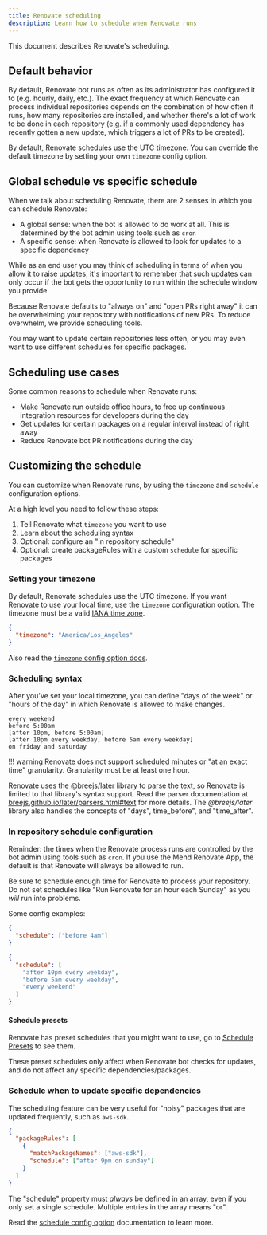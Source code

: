 ```yaml
---
title: Renovate scheduling
description: Learn how to schedule when Renovate runs
---
```


This document describes Renovate's scheduling.

## Default behavior

By default, Renovate bot runs as often as its administrator has configured it to (e.g. hourly, daily, etc.).
The exact frequency at which Renovate can process individual repositories depends on the combination of how often it runs, how many repositories are installed, and whether there's a lot of work to be done in each repository (e.g. if a commonly used dependency has recently gotten a new update, which triggers a lot of PRs to be created).

By default, Renovate schedules use the UTC timezone.
You can override the default timezone by setting your own `timezone` config option.

## Global schedule vs specific schedule

When we talk about scheduling Renovate, there are 2 senses in which you can schedule Renovate:

- A global sense: when the bot is allowed to do work at all. This is determined by the bot admin using tools such as `cron`
- A specific sense: when Renovate is allowed to look for updates to a specific dependency

While as an end user you may think of scheduling in terms of when you allow it to raise updates, it's important to remember that such updates can only occur if the bot gets the opportunity to run within the schedule window you provide.

Because Renovate defaults to "always on" and "open PRs right away" it can be overwhelming your repository with notifications of new PRs.
To reduce overwhelm, we provide scheduling tools.

You may want to update certain repositories less often, or you may even want to use different schedules for specific packages.

## Scheduling use cases

Some common reasons to schedule when Renovate runs:

- Make Renovate run outside office hours, to free up continuous integration resources for developers during the day
- Get updates for certain packages on a regular interval instead of right away
- Reduce Renovate bot PR notifications during the day

## Customizing the schedule

You can customize when Renovate runs, by using the `timezone` and `schedule` configuration options.

At a high level you need to follow these steps:

1. Tell Renovate what `timezone` you want to use
2. Learn about the scheduling syntax
3. Optional: configure an "in repository schedule"
4. Optional: create packageRules with a custom `schedule` for specific packages

### Setting your timezone

By default, Renovate schedules use the UTC timezone.
If you want Renovate to use your local time, use the `timezone` configuration option.
The timezone must be a valid [IANA time zone](https://en.wikipedia.org/wiki/List_of_tz_database_time_zones).

```json title="Setting a specific timezone in your local config file"
{
  "timezone": "America/Los_Angeles"
}
```

Also read the [`timezone` config option docs](../configuration-options.md#timezone).

### Scheduling syntax

After you've set your local timezone, you can define "days of the week" or "hours of the day" in which Renovate is allowed to make changes.

```title="Examples of the kind of schedules you can create"
every weekend
before 5:00am
[after 10pm, before 5:00am]
[after 10pm every weekday, before 5am every weekday]
on friday and saturday
```

<!-- prettier-ignore -->
!!! warning
    Renovate does not support scheduled minutes or "at an exact time" granularity.
    Granularity must be at least one hour.

Renovate uses the [@breejs/later](https://github.com/breejs/later) library to parse the text, so Renovate is limited to that library's syntax support.
Read the parser documentation at [breejs.github.io/later/parsers.html#text](https://breejs.github.io/later/parsers.html#text) for more details.
The _@breejs/later_ library also handles the concepts of "days", time_before", and "time_after".

### In repository schedule configuration

Reminder: the times when the Renovate process runs are controlled by the bot admin using tools such as `cron`.
If you use the Mend Renovate App, the default is that Renovate will always be allowed to run.

Be sure to schedule enough time for Renovate to process your repository.
Do not set schedules like "Run Renovate for an hour each Sunday" as you _will_ run into problems.

Some config examples:

```json title="Renovate should run each day before 4 am"
{
  "schedule": ["before 4am"]
}
```

```json title="Renovate should run outside of common office hours"
{
  "schedule": [
    "after 10pm every weekday",
    "before 5am every weekday",
    "every weekend"
  ]
}
```

#### Schedule presets

Renovate has preset schedules that you might want to use, go to [Schedule Presets](../presets-schedule.md) to see them.

These preset schedules only affect when Renovate bot checks for updates, and do not affect any specific dependencies/packages.

### Schedule when to update specific dependencies

The scheduling feature can be very useful for "noisy" packages that are updated frequently, such as `aws-sdk`.

```json title="Restrict aws-sdk to weekly updates"
{
  "packageRules": [
    {
      "matchPackageNames": ["aws-sdk"],
      "schedule": ["after 9pm on sunday"]
    }
  ]
}
```

The "schedule" property must _always_ be defined in an array, even if you only set a single schedule.
Multiple entries in the array means "or".

Read the [schedule config option](../configuration-options.md#schedule) documentation to learn more.

